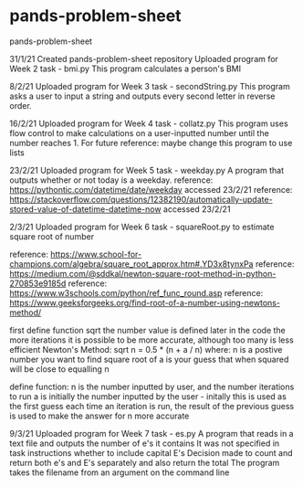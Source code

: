 # pands-problem-sheet
pands-problem-sheet

31/1/21
Created pands-problem-sheet repository
Uploaded program for Week 2 task - bmi.py
This program calculates a person's BMI

8/2/21
Uploaded program for Week 3 task - secondString.py
This program asks a user to input a string and outputs every second letter in reverse order. 

16/2/21
Uploaded program for Week 4 task - collatz.py
This program uses flow control to make calculations on a user-inputted number until the number reaches 1.
For future reference: maybe change this program to use lists 

23/2/21
Uploaded program for Week 5 task - weekday.py
A program that outputs whether or not today is a weekday.
reference: https://pythontic.com/datetime/date/weekday accessed 23/2/21
reference: https://stackoverflow.com/questions/12382190/automatically-update-stored-value-of-datetime-datetime-now accessed 23/2/21

2/3/21
Uploaded program for Week 6 task - squareRoot.py
to estimate square root of number

reference: https://www.school-for-champions.com/algebra/square_root_approx.htm#.YD3x8tynxPa
reference: https://medium.com/@sddkal/newton-square-root-method-in-python-270853e9185d
reference: https://www.w3schools.com/python/ref_func_round.asp
reference: https://www.geeksforgeeks.org/find-root-of-a-number-using-newtons-method/

first define function sqrt
the number value is defined later in the code
the more iterations it is possible to be more accurate, although too many is less efficient
Newton's Method: sqrt n = 0.5 * (n + a / n) where:
n is a postive number you want to find square root of
a is your guess that when squared will be close to equalling n 

define function: n is the number inputted by user, and the number iterations to run
a is initially the number inputted by the user - initally this is used as the first guess
each time an iteration is run, the result of the previous guess is used to make the answer for n more accurate

9/3/21
Uploaded program for Week 7 task - es.py
A program that reads in a text file and outputs the number of e's it contains
It was not specified in task instructions whether to include capital E's
Decision made to count and return both e's and E's separately and also return the total
The program takes the filename from an argument on the command line

